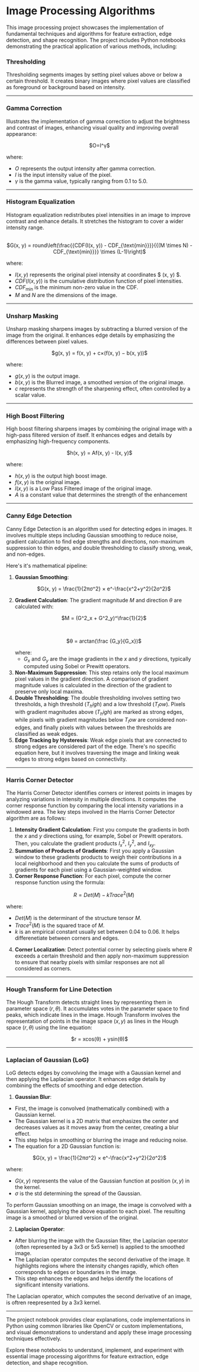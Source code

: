 # Image Processing Algorithms
This image processing project showcases the implementation of fundamental techniques and algorithms for feature extraction, edge detection, and shape recognition. The project includes Python notebooks demonstrating the practical application of various methods, including:

### Thresholding
Thresholding segments images by setting pixel values above or below a certain threshold. It creates binary images where pixel values are classified as foreground or background based on intensity.

---
### Gamma Correction
Illustrates the implementation of gamma correction to adjust the brightness and contrast of images, enhancing visual quality and improving overall appearance: 
<p align='center'>
  $O=I^γ$
</p>
  where:
  
  - $O$ represents the output intensity after gamma correction.
  - $I$ is the input intensity value of the pixel.
  - $γ$ is the gamma value, typically ranging from 0.1 to 5.0.

---
### Histogram Equalization
Histogram equalization redistributes pixel intensities in an image to improve contrast and enhance details. It stretches the histogram to cover a wider intensity range.

  <p align='center'><br>
  $G(x, y) = round\left(\frac{{CDF(I(x, y)) - CDF_{\text{min}}}}{{(M \times N) - CDF_{\text{min}}}} \times (L-1)\right)$ 
  </p>
  
  where:
  - $I(x, y)$ represents the original pixel intensity at coordinates $ (x, y) $.
  - $CDF(I(x, y))$ is the cumulative distribution function of pixel intensities.
  - $CDF_{\text{min}}$ is the minimum non-zero value in the CDF.
  - $M$ and $N$ are the dimensions of the image.

---
### Unsharp Masking
Unsharp masking sharpens images by subtracting a blurred version of the image from the original. It enhances edge details by emphasizing the differences between pixel values.

  <p align='center'>
  $g(x, y) = f(x, y) + c×(f(x, y) − b(x, y))$
  </p>

  where:
  
  - $g(x, y)$ is the output image.
  - $b(x, y)$ is the Blurred image, a smoothed version of the original image.
  - $c$ represents the strength of the sharpening effect, often controlled by a scalar value.

---
### High Boost Filtering
High boost filtering sharpens images by combining the original image with a high-pass filtered version of itself. It enhances edges and details by emphasizing high-frequency components.

<p align='center'>
$h(x, y) = Af(x, y) - l(x, y)$
</p>

where:

- $h(x, y)$ is the output high boost image.
- $f(x, y)$ is the original image.
- $l(x, y)$ is a Low Pass Filtered image of the original image.
- $A$ is a constant value that determines the strength of the enhancement

---
### Canny Edge Detection
Canny Edge Detection is an algorithm used for detecting edges in images. It involves multiple steps including Gaussian smoothing to reduce noise, gradient calculation to find edge strengths and directions, non-maximum suppression to thin edges, and double thresholding to classify strong, weak, and non-edges.

Here's it's mathematical pipeline:

1. **Gaussian Smoothing**: <p align="center">
  $G(x, y) = \frac{1}{2πσ^2} × e^-\frac{x^2+y^2}{2σ^2}$</p>
2. **Gradient Calculation**:
  The gradient magnitude $M$ and direction $θ$ are calculated with: <p align='center'>
  $M = (G^2_x + G^2_y)^\frac{1}{2}$</p><br><p align='center'>
  $θ = arctan(\frac {G_y}{G_x})$</p>
  where:
    - $G_x$ and $G_y$ are the image gradients in the $x$ and $y$ directions, typically computed using Sobel or Prewitt operators.
3. **Non-Maximum Suppression**:
  This step retains only the local maximum pixel values in the gradient direction. A comparison of gradient magnitude values is calculated in the direction of the gradient to preserve only local maxima.
4. **Double Thresholding**:
  The double thresholding involves setting two thresholds, a high threshold $(T_high)$ and a low threshold $(T_low)$. Pixels with gradient magnitudes above $(T_high)$ are marked as strong edges, while pixels with gradient magnitudes below $T_low$ are considered non-edges, and finally pixels with values between the thresholds are classified as weak edges.
5. **Edge Tracking by Hysteresis**:
  Weak edge pixels that are connected to strong edges are considered part of the edge. There's no specific equation here, but it involves traversing the image and linking weak edges to strong edges based on connectivity.

---
### Harris Corner Detector
The Harris Corner Detector identifies corners or interest points in images by analyzing variations in intensity in multiple directions. It computes the corner response function by comparing the local intensity variations in a windowed area. The key steps involved in the Harris Corner Detector algorithm are as follows:

  1. **Intensity Gradient Calculation**:
  First you compute the gradients in both the $x$ and $y$ directions using, for example, Sobel or Prewitt operators. Then, you calculate the gradient products $I^2_x$, $I^2_y$, and $I_{xy}$.
  2. **Summation of Products of Gradients**:
  First you apply a Gaussian window to these gradients products to weigh their contributions in a local neighborhood and then you calculate the sums of products of gradients for each pixel using a Gaussian-weighted window.
  3. **Corner Response Function**:
  For each pixel, compute the corner response function using the formula:<p align='center'>
  $R=Det(M)-kTrace^2(M)$</p>
  
  where:
  - $Det(M)$ is the determinant of the structure tensor $M$.
  - $Trace^2(M)$ is the squared trace of $M$.
  - $k$ is an empirical constant usually set between 0.04 to 0.06. It helps differenetiate between corners and edges.
  4. **Corner Localization**: Detect potential corner by selecting pixels where $R$ exceeds a certain threshold and then apply non-maximum suppression to ensure that nearby pixels with similar responses are not all considered as corners.

---
### Hough Transform for Line Detection
The Hough Transform detects straight lines by representing them in parameter space $(r, θ)$. It accumulates votes in the parameter space to find peaks, which indicate lines in the image. Hough Transform involves the representation of points in the image space $(x, y)$ as lines in the Hough space $(r, θ)$ using the line equation:

<p align='center'>
$r = xcos(θ) + ysin(θ)$
</p>

---
### Laplacian of Gaussian (LoG)
LoG detects edges by convolving the image with a Gaussian kernel and then applying the Laplacian operator. It enhances edge details by combining the effects of smoothing and edge detection.

1. **Gaussian Blur**:
- First, the image is convolved (mathematically combined) with a Gaussian kernel.
- The Gaussian kernel is a 2D matrix that emphasizes the center and decreases values as it moves away from the center, creating a blur effect.
- This step helps in smoothing or blurring the image and reducing noise.
- The equation for a 2D Gaussian function is:

<p align='center'>
$G(x, y) = \frac{1}{2πσ^2} × e^-\frac{x^2+y^2}{2σ^2}$
</p>

  where: 
  
  - $G(x, y)$ represents the value of the Gaussian function at position $(x, y)$ in the kernel.
  - $σ$ is the std determining the spread of the Gaussian.

To perform Gaussian smoothing on an image, the image is convolved with a Gaussian kernel, applying the above equation to each pixel. The resulting image is a smoothed or blurred version of the original.


2. **Laplacian Operator**:
- After blurring the image with the Gaussian filter, the Laplacian operator (often represented by a $3x3$ or $5x5$ kernel) is applied to the smoothed image.
- The Laplacian operator computes the second derivative of the image. It highlights regions where the intensity changes rapidly, which often corresponds to edges or boundaries in the image.
- This step enhances the edges and helps identify the locations of significant intensity variations.

The Laplacian operator, which computes the second derivative of an image, is oftren reepresented by a $3x3$ kernel. 

---
The project notebook provides clear explanations, code implementations in Python using common libraries like OpenCV or custom implementations, and visual demonstrations to understand and apply these image processing techniques effectively.

Explore these notebooks to understand, implement, and experiment with essential image processing algorithms for feature extraction, edge detection, and shape recognition.
